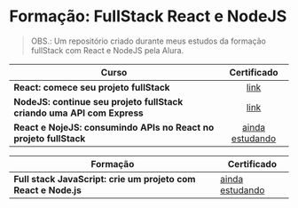 <html>

<h1>Formação: FullStack React e NodeJS</h1>

> OBS.: Um repositório criado durante meus estudos da formação fullStack com React e NodeJS pela Alura.

| Curso                                                                      | Certificado                                                                                                                                               |
| -------------------------------------------------------------------------- | ----------------------------------------------------------------------------------------------------------------------------------------------------------- |
|<b>React: comece seu projeto fullStack </b>| <center><a href="https://cursos.alura.com.br/certificate/2275f004-f602-4611-886e-4feff8ed7a4e?lang=pt_BR">link</a><center>|
|<b>NodeJS: continue seu projeto fullStack criando uma API com Express</b>| <center><a href="https://cursos.alura.com.br/certificate/9dc275e7-2b51-4fb1-8021-537ee919b6e3?lang=pt_BR">link</a><center>|
|<b>React e NojeJS: consumindo APIs no React no projeto fullStack</b>| <center><a href="">ainda estudando</a><center>|

| Formação                                                                    | Certificado                                                                                                                                             |
| -------------------------------------------------------------------------- | ----------------------------------------------------------------------------------------------------------------------------------------------------------- |
| <b>Full stack JavaScript: crie um projeto com React e Node.js</b> | <a href="">ainda estudando</a>                                                  |

</html>
